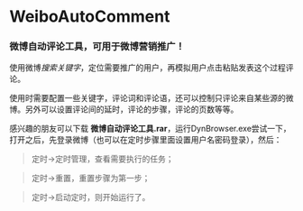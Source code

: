 WeiboAutoComment
================

### 微博自动评论工具，可用于微博营销推广！

使用微博*搜索关键字*，定位需要推广的用户，再模拟用户点击粘贴发表这个过程评论。

使用时需要配置一些关键字，评论词和评论语，还可以控制只评论来自某些源的微博。另外可以设置评论间的延时，评论的步骤，评论的页数等等。

感兴趣的朋友可以下载 **微博自动评论工具.rar**，运行DynBrowser.exe尝试一下，打开之后，先登录微博（也可以在定时步骤里面设置用户名密码登录），然后：

> 定时->定时管理，查看需要执行的任务；

> 定时->重置，重置步骤为第一步；

> 定时->启动定时，则开始运行了。

